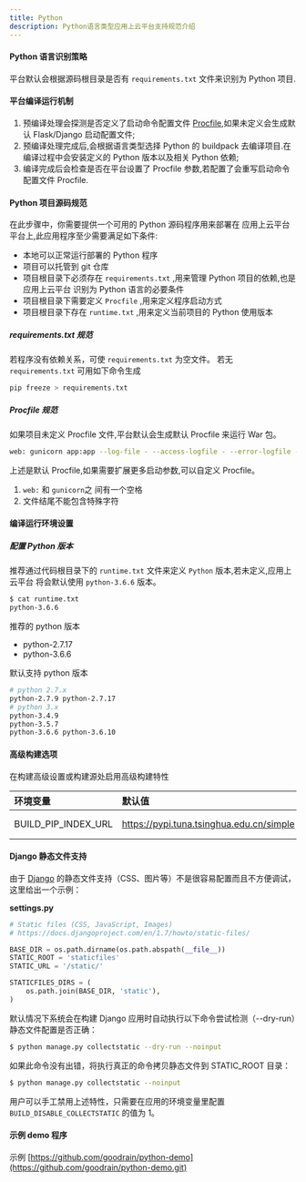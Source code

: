 ```yaml
---
title: Python
description: Python语言类型应用上云平台支持规范介绍
---
```


#### Python 语言识别策略

平台默认会根据源码根目录是否有 `requirements.txt` 文件来识别为 Python 项目.

#### 平台编译运行机制

1. 预编译处理会探测是否定义了启动命令配置文件 [Procfile](./procfile),如果未定义会生成默认 Flask/Django 启动配置文件;
2. 预编译处理完成后,会根据语言类型选择 Python 的 buildpack 去编译项目.在编译过程中会安装定义的 Python 版本以及相关 Python 依赖;
3. 编译完成后会检查是否在平台设置了 Procfile 参数,若配置了会重写启动命令配置文件 Procfile.

#### Python 项目源码规范

在此步骤中，你需要提供一个可用的 Python 源码程序用来部署在 应用上云平台 平台上,此应用程序至少需要满足如下条件:

- 本地可以正常运行部署的 Python 程序
- 项目可以托管到 git 仓库
- 项目根目录下必须存在 `requirements.txt` ,用来管理 Python 项目的依赖,也是 应用上云平台 识别为 Python 语言的必要条件
- 项目根目录下需要定义 `Procfile` ,用来定义程序启动方式
- 项目根目录下存在 `runtime.txt` ,用来定义当前项目的 Python 使用版本

##### requirements.txt 规范

若程序没有依赖关系，可使 `requirements.txt` 为空文件。
若无 `requirements.txt` 可用如下命令生成

```bash
pip freeze > requirements.txt
```

##### Procfile 规范

如果项目未定义 Procfile 文件,平台默认会生成默认 Procfile 来运行 War 包。

```bash
web: gunicorn app:app --log-file - --access-logfile - --error-logfile -
```

上述是默认 Procfile,如果需要扩展更多启动参数,可以自定义 Procfile。

1. `web:` 和 `gunicorn`之 间有一个空格
2. 文件结尾不能包含特殊字符

#### 编译运行环境设置

##### 配置 Python 版本

推荐通过代码根目录下的 `runtime.txt` 文件来定义 `Python` 版本,若未定义,应用上云平台 将会默认使用 `python-3.6.6` 版本。

```bash
$ cat runtime.txt
python-3.6.6
```

推荐的 python 版本

- python-2.7.17
- python-3.6.6

默认支持 python 版本

```bash
# python 2.7.x
python-2.7.9 python-2.7.17
# python 3.x
python-3.4.9
python-3.5.7
python-3.6.6 python-3.6.10
```

#### 高级构建选项

在构建高级设置或构建源处启用高级构建特性

| 环境变量            | 默认值                                   | 说明    |
| :------------------ | :--------------------------------------- | :------ |
| BUILD_PIP_INDEX_URL | https://pypi.tuna.tsinghua.edu.cn/simple | Pypi 源 |

#### Django 静态文件支持

由于 [Django](https://www.djangoproject.com/) 的静态文件支持（CSS、图片等）不是很容易配置而且不方便调试，这里给出一个示例：

**settings.py**

```python
# Static files (CSS, JavaScript, Images)
# https://docs.djangoproject.com/en/1.7/howto/static-files/

BASE_DIR = os.path.dirname(os.path.abspath(__file__))
STATIC_ROOT = 'staticfiles'
STATIC_URL = '/static/'

STATICFILES_DIRS = (
    os.path.join(BASE_DIR, 'static'),
)
```

默认情况下系统会在构建 Django 应用时自动执行以下命令尝试检测（--dry-run）静态文件配置是否正确：

```bash
$ python manage.py collectstatic --dry-run --noinput
```

如果此命令没有出错，将执行真正的命令拷贝静态文件到 STATIC_ROOT 目录：

```bash
$ python manage.py collectstatic --noinput
```

用户可以手工禁用上述特性，只需要在应用的环境变量里配置 `BUILD_DISABLE_COLLECTSTATIC` 的值为 1。

#### 示例 demo 程序

示例 [https://github.com/goodrain/python-demo](https://github.com/goodrain/python-demo.git)
